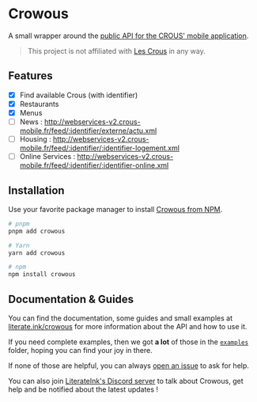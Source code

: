 # Crowous

A small wrapper around the [public API for the CROUS' mobile application](http://webservices-v2.crous-mobile.fr/feed/).

> This project is not affiliated with [Les Crous](https://www.lescrous.fr/) in any way.

## Features

- [x] Find available Crous (with identifier)
- [x] Restaurants
- [x] Menus
- [ ] News : <http://webservices-v2.crous-mobile.fr/feed/:identifier/externe/actu.xml>
- [ ] Housing : <http://webservices-v2.crous-mobile.fr/feed/:identifier/:identifier-logement.xml>
- [ ] Online Services : <http://webservices-v2.crous-mobile.fr/feed/:identifier/:identifier-online.xml>

## Installation

Use your favorite package manager to install [Crowous from NPM](https://www.npmjs.com/package/crowous).

```bash
# pnpm
pnpm add crowous

# Yarn
yarn add crowous

# npm
npm install crowous
```

## Documentation & Guides

You can find the documentation, some guides and small examples at [literate.ink/crowous](https://literate.ink/crowous) for more information about the API and how to use it.

If you need complete examples, then we got **a lot** of those in the [`examples`](https://github.com/LiterateInk/Crowous/tree/js/examples) folder, hoping you can find your joy in there.

If none of those are helpful, you can always [open an issue](https://github.com/LiterateInk/Crowous/issues) to ask for help.

You can also join [LiterateInk's Discord server](https://literate.ink/discord) to talk about Crowous, get help and be notified about the latest updates !
